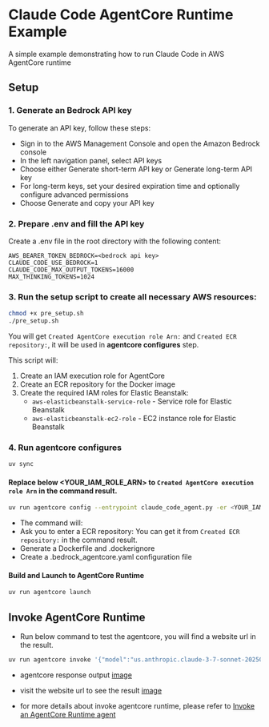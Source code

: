 # Claude Code AgentCore Runtime Example

A simple example demonstrating how to run Claude Code in AWS AgentCore runtime

## Setup
### 1. Generate an Bedrock API key

To generate an API key, follow these steps:
- Sign in to the AWS Management Console and open the Amazon Bedrock console
- In the left navigation panel, select API keys
- Choose either Generate short-term API key or Generate long-term API key
- For long-term keys, set your desired expiration time and optionally configure advanced permissions
- Choose Generate and copy your API key

### 2. Prepare .env and fill the API key

Create a .env file in the root directory with the following content:
```
AWS_BEARER_TOKEN_BEDROCK=<bedrock api key>
CLAUDE_CODE_USE_BEDROCK=1
CLAUDE_CODE_MAX_OUTPUT_TOKENS=16000
MAX_THINKING_TOKENS=1024
```

### 3. Run the setup script to create all necessary AWS resources:

```bash
chmod +x pre_setup.sh
./pre_setup.sh
```
You will get `Created AgentCore execution role Arn:` and `Created ECR repository:`, it will be used in **agentcore configures** step.

This script will:
1. Create an IAM execution role for AgentCore
2. Create an ECR repository for the Docker image
3. Create the required IAM roles for Elastic Beanstalk:
   - `aws-elasticbeanstalk-service-role` - Service role for Elastic Beanstalk
   - `aws-elasticbeanstalk-ec2-role` - EC2 instance role for Elastic Beanstalk

### 4. Run agentcore configures
```bash
uv sync
```

#### Replace below <YOUR_IAM_ROLE_ARN> to `Created AgentCore execution role Arn` in the command result. 
```bash
uv run agentcore config --entrypoint claude_code_agent.py -er <YOUR_IAM_ROLE_ARN>
```
- The command will:
- Ask you to enter a ECR repository: You can get it from `Created ECR repository:` in the command result. 
- Generate a Dockerfile and .dockerignore
- Create a .bedrock_agentcore.yaml configuration file

#### Build and Launch to AgentCore Runtime
```bash
uv run agentcore launch
```

## Invoke AgentCore Runtime
- Run below command to test the agentcore, you will find a website url in the result.  
```bash
uv run agentcore invoke '{"model":"us.anthropic.claude-3-7-sonnet-20250219-v1:0", "prompt": "create a interactive learning website to introduce Transformer in AI, targeting middle school students","system":"You are a web application develop. build and delopy the web application to aws elastic beanstalk using MCP tools. You working dir is /app/docs/"}' 
```

- agentcore response output 
[image](assets/image1.png)

- visit the website url to see the result
[image](assets/image2.png)

- for more details about invoke agentcore runtime, please refer to [Invoke an AgentCore Runtime agent](https://docs.aws.amazon.com/bedrock-agentcore/latest/devguide/runtime-invoke-agent.html)
